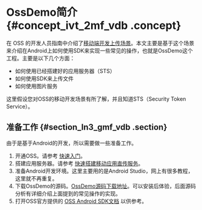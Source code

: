 # OssDemo简介 {#concept_ivt_2mf_vdb .concept}

在 OSS 的开发人员指南中介绍了[移动端开发上传场景](../intl.zh-CN/开发指南/接入OSS/基于OSS的移动开发.md#)。本文主要是基于这个场景来介绍在Android上如何使用SDK来实现一些常见的操作，也就是OssDemo这个工程。主要是以下几个方面：

-   如何使用已经搭建好的应用服务器（STS）
-   如何使用SDK来上传文件
-   如何使用图片服务

这里假设您对OSS的移动开发场景有所了解，并且知道STS（Security Token Service）。

## 准备工作 {#section_ln3_gmf_vdb .section}

由于是基于Android的开发，所以需要做一些准备工作。

1.  开通OSS。请参考 [快速入门](../intl.zh-CN/快速入门/开始使用阿里云OSS.md#)。
2.  搭建应用服务器。请参考 [快速搭建移动应用直传服务](intl.zh-CN/最佳实践/移动应用端直传实践/快速搭建移动应用直传服务.md#)。
3.  准备Android开发环境。这里主要用的是Android Studio，网上有很多教程，这里就不再重复。
4.  下载OssDemo的源码。[OssDemo源码下载地址](https://docs-aliyun.cn-hangzhou.oss.aliyun-inc.com/internal/oss/0.0.4/assets/sdk/OssDemo_2016-01-19.zip)。可以安装后体验，后面源码分析有详细介绍上面提到的常见操作的实现。
5.  打开OSS官方提供的 [OSS Android SDK文档](https://www.alibabacloud.com/help/doc-detail/32043.htm) 以供参考。

